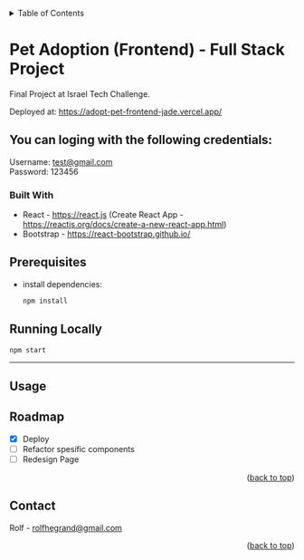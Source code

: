 <a name="readme-top"></a>
<!-- TABLE OF CONTENTS -->
<details>
  <summary>Table of Contents</summary>
  <ol>
    <li>
      <a href="#about-the-project">About The Project</a>
      <ul>
        <li><a href="#built-with">Built With</a></li>
      </ul>
    </li>
    <li>
      <a href="#getting-started">Getting Started</a>
      <ul>
        <li><a href="#prerequisites">Prerequisites</a></li>
        <li><a href="#installation">Installation</a></li>
      </ul>
    </li>
    <li><a href="#usage">Usage</a></li>
    <li><a href="#roadmap">Roadmap</a></li>
    <li><a href="#contact">Contact</a></li>
  </ol>
</details>

<!-- ABOUT THE PROJECT -->
# Pet Adoption (Frontend) - Full Stack Project
Final Project at Israel Tech Challenge.


Deployed at: https://adopt-pet-frontend-jade.vercel.app/

## You can loging with the following credentials: 
Username: test@gmail.com <br>
Password: 123456

### Built With

- React - https://react.js (Create React App - https://reactjs.org/docs/create-a-new-react-app.html)
- Bootstrap - https://react-bootstrap.github.io/

## Prerequisites

- install dependencies:
  ```sh
  npm install
  ```

## Running Locally
`npm start`

_____________________
<!-- USAGE EXAMPLES -->
## Usage
<!-- ROADMAP -->

## Roadmap

- [x] Deploy
- [ ] Refactor spesific components  
- [ ] Redesign Page
<p align="right">(<a href="#readme-top">back to top</a>)</p>

## Contact

Rolf - rolfhegrand@gmail.com <br>

<p align="right">(<a href="#readme-top">back to top</a>)</p>

